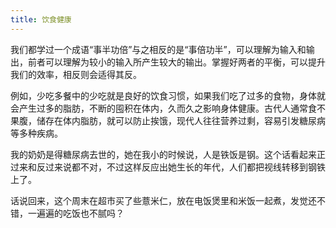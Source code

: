 ```yaml
---
title: 饮食健康
---
```

我们都学过一个成语“事半功倍”与之相反的是“事倍功半”，可以理解为输入和输出，前者可以理解为较小的输入所产生较大的输出。掌握好两者的平衡，可以提升我们的效率，相反则会适得其反。

例如，少吃多餐中的少吃就是良好的饮食习惯，如果我们吃了过多的食物，身体就会产生过多的脂肪，不断的囤积在体内，久而久之影响身体健康。古代人通常食不果腹，储存在体内脂肪，就可以防止挨饿，现代人往往营养过剩，容易引发糖尿病等多种疾病。

我的奶奶是得糖尿病去世的，她在我小的时候说，人是铁饭是钢。这个话看起来正过来和反过来说都不对，不过这样反应出她生长的年代，人们都把视线转移到钢铁上了。

话说回来，这个周末在超市买了些薏米仁，放在电饭煲里和米饭一起煮，发觉还不错，一遍遍的吃饭也不腻吗？